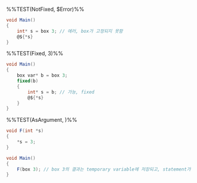 
%%TEST(NotFixed, $Error)%%
```cs
void Main()
{
    int* s = box 3; // 에러, box가 고정되지 못함
    @${*s}
}
```

%%TEST(Fixed, 3)%%
```cs
void Main()
{
	box var* b = box 3;
	fixed(b)
	{
		int* s = b; // 가능, fixed
		@${*s}
	}
}
```

%%TEST(AsArgument, )%%
```cs
void F(int *s)
{
	*s = 3;
}

void Main()
{
	F(box 3); // box 3의 결과는 temporary variable에 저장되고, statement가 끝날때 사라집니다.
}

```